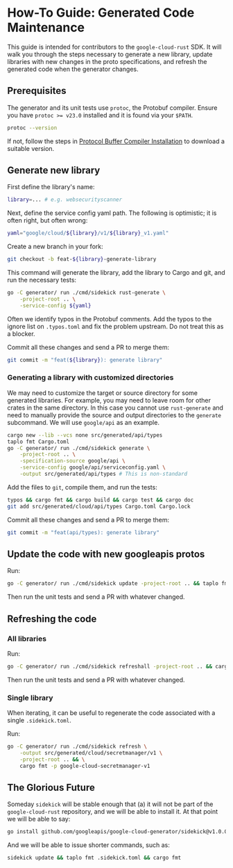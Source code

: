 # How-To Guide: Generated Code Maintenance

This guide is intended for contributors to the `google-cloud-rust` SDK. It will
walk you through the steps necessary to generate a new library, update libraries
with new changes in the proto specifications, and refresh the generated code
when the generator changes.

## Prerequisites

The generator and its unit tests use `protoc`, the Protobuf compiler. Ensure you have `protoc >= v23.0` installed and it is found via your `$PATH`.

```bash
protoc --version
```

If not, follow the steps in [Protocol Buffer Compiler Installation] to download
a suitable version.

## Generate new library

First define the library's name:

```bash
library=... # e.g. websecurityscanner
```

Next, define the service config yaml path. The following is optimistic; it is
often right, but often wrong:

```bash
yaml="google/cloud/${library}/v1/${library}_v1.yaml"
```

Create a new branch in your fork:

```bash
git checkout -b feat-${library}-generate-library
```

This command will generate the library, add the library to Cargo and git, and
run the necessary tests:

```bash
go -C generator/ run ./cmd/sidekick rust-generate \
    -project-root .. \
    -service-config ${yaml}
```

Often we identify typos in the Protobuf comments. Add the typos to the ignore
list on `.typos.toml` and fix the problem upstream. Do not treat this as a
blocker.

Commit all these changes and send a PR to merge them:

```bash
git commit -m "feat(${library}): generate library"
```

### Generating a library with customized directories

We may need to customize the target or source directory for some generated
libraries. For example, you may need to leave room for other crates in the same
directory. In this case you cannot use `rust-generate` and need to manually
provide the source and output directories to the `generate` subcommand.
We will use `google/api` as an example.

```bash
cargo new --lib --vcs none src/generated/api/types
taplo fmt Cargo.toml
go -C generator/ run ./cmd/sidekick generate \
    -project-root .. \
    -specification-source google/api \
    -service-config google/api/serviceconfig.yaml \
    -output src/generated/api/types # This is non-standard
```

Add the files to `git`, compile them, and run the tests:

```bash
typos && cargo fmt && cargo build && cargo test && cargo doc
git add src/generated/cloud/api/types Cargo.toml Cargo.lock
```

Commit all these changes and send a PR to merge them:

```bash
git commit -m "feat(api/types): generate library"
```

## Update the code with new googleapis protos

Run:

```bash
go -C generator/ run ./cmd/sidekick update -project-root .. && taplo fmt .sidekick.toml && cargo fmt
```

Then run the unit tests and send a PR with whatever changed.

## Refreshing the code

### All libraries

Run:

```bash
go -C generator/ run ./cmd/sidekick refreshall -project-root .. && cargo fmt
```

Then run the unit tests and send a PR with whatever changed.

### Single library

When iterating, it can be useful to regenerate the code associated with a single
`.sidekick.toml`.

Run:

```bash
go -C generator/ run ./cmd/sidekick refresh \
    -output src/generated/cloud/secretmanager/v1 \
    -project-root .. && \
    cargo fmt -p google-cloud-secretmanager-v1
```

## The Glorious Future

Someday `sidekick` will be stable enough that (a) it will not be part of the
`google-cloud-rust` repository, and we will be able to install it. At that
point we will be able to say:

```bash
go install github.com/googleapis/google-cloud-generator/sidekick@v1.0.0
```

And we will be able to issue shorter commands, such as:

```bash
sidekick update && taplo fmt .sidekick.toml && cargo fmt
```

[protocol buffer compiler installation]: https://protobuf.dev/installation/
